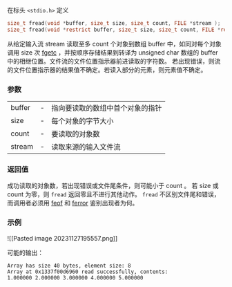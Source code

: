 
在标头 `<stdio.h>` 定义
```C
size_t fread(void *buffer, size_t size, size_t count, FILE *stream );
size_t fread(void *restrict buffer, size_t size, size_t count, FILE *restrict stream);
```
从给定输入流 stream 读取至多 count 个对象到数组 buffer 中，如同对每个对象调用 size 次 [fgetc](https://zh.cppreference.com/w/c/io/fgetc "c/io/fgetc") ，并按顺序存储结果到转译为 unsigned char 数组的 buffer 中的相继位置。文件流的文件位置指示器前进读取的字符数。
若出现错误，则流的文件位置指示器的结果值不确定。若读入部分的元素，则元素值不确定。

### 参数
|   |   |   |
|---|---|---|
|buffer|-|指向要读取的数组中首个对象的指针|
|size|-|每个对象的字节大小|
|count|-|要读取的对象数|
|stream|-|读取来源的输入文件流|

### 返回值
成功读取的对象数，若出现错误或文件尾条件，则可能小于 count 。
若 size 或 count 为零，则 `fread` 返回零且不进行其他动作。
`fread` 不区别文件尾和错误，而调用者必须用 [feof](https://zh.cppreference.com/w/c/io/feof "c/io/feof") 和 [ferror](https://zh.cppreference.com/w/c/io/ferror "c/io/ferror") 鉴别出现者为何。

### 示例
![[Pasted image 20231127195557.png]]


可能的输出：
```
Array has size 40 bytes, element size: 8
Array at 0x1337f00d6960 read successfully, contents:
1.000000 2.000000 3.000000 4.000000 5.000000
```